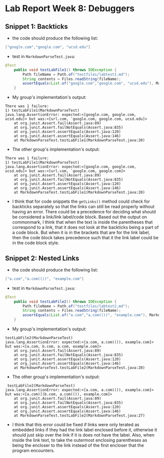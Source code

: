 # Lab Report Week 8: Debuggers

## Snippet 1: Backticks

* the code should produce the following list:

```java
["google.com","google.com", "ucsd.edu"]
```

* test in `MarkdownParseTest.java`:

```java
@Test
    public void testLabFile1() throws IOException {
        Path fileName = Path.of("testfiles/labtest1.md");
        String contents = Files.readString(fileName);
        assertEquals(List.of("google.com","google.com", "ucsd.edu"), MarkdownParse3.getLinks(contents));
    }
```

* My group's implementation's output:

```
There was 1 failure:
1) testLabFile1(MarkdownParseTest)
java.lang.AssertionError: expected:<[google.com, google.com, ucsd.edu]> but was:<[url.com, `google.com, google.com, ucsd.edu]>
	at org.junit.Assert.fail(Assert.java:89)
	at org.junit.Assert.failNotEquals(Assert.java:835)
	at org.junit.Assert.assertEquals(Assert.java:120)
	at org.junit.Assert.assertEquals(Assert.java:146)
	at MarkdownParseTest.testLabFile1(MarkdownParseTest.java:20)
```


* The other group's implementation's output:

```
There was 1 failure:
1) testLabFile1(MarkdownParseTest)
java.lang.AssertionError: expected:<[google.com, google.com, ucsd.edu]> but was:<[url.com, `google.com, google.com]>
	at org.junit.Assert.fail(Assert.java:89)
	at org.junit.Assert.failNotEquals(Assert.java:835)
	at org.junit.Assert.assertEquals(Assert.java:120)
	at org.junit.Assert.assertEquals(Assert.java:146)
	at MarkdownParseTest.testLabFile1(MarkdownParseTest.java:20)
```

* I think that for code snippets the `getLinks()` method could check for backticks separately so that the links can still be read properly without having an error. There could be a precedence for deciding what should be considered a link/link label/code block. Based out the output on commonmark, I think that when the text is inside the parentheses that correspond to a link, that it does not look at the backticks being a part of a code block. But when it is in the brackets that are for the link label, then the code block takes precedence such that it the link label could be in the code block style. 

## Snippet 2: Nested Links

* the code should produce the following list:

```java
["a.com","a.com(())", "example.com"]
```

* test in `MarkdownParseTest.java`:

```java
@Test
    public void testLabFile2() throws IOException {
        Path fileName = Path.of("testfiles/labtest2.md");
        String contents = Files.readString(fileName);
        assertEquals(List.of("a.com","a.com(())", "example.com"), MarkdownParse3.getLinks(contents));
    }
```

* My group's implementation's output:

```
testLabFile2(MarkdownParseTest)
java.lang.AssertionError: expected:<[a.com, a.com(()), example.com]> but was:<[a.com, b.com, a.com, example.com]>
	at org.junit.Assert.fail(Assert.java:89)
	at org.junit.Assert.failNotEquals(Assert.java:835)
	at org.junit.Assert.assertEquals(Assert.java:120)
	at org.junit.Assert.assertEquals(Assert.java:146)
	at MarkdownParseTest.testLabFile2(MarkdownParseTest.java:20)
```


* The other group's implementation's output:

```
 testLabFile2(MarkdownParseTest)
java.lang.AssertionError: expected:<[a.com, a.com(()), example.com]> but was:<[a.com)](b.com, a.com(()), example.com]>
	at org.junit.Assert.fail(Assert.java:89)
	at org.junit.Assert.failNotEquals(Assert.java:835)
	at org.junit.Assert.assertEquals(Assert.java:120)
	at org.junit.Assert.assertEquals(Assert.java:146)
	at MarkdownParseTest.testLabFile2(MarkdownParseTest.java:27)

```

* I think that this error could be fixed if links were only terated as embedded links if they had the link label enclosed before it, otherwise it should just skip over the link if it is does not have the label. Also, when inside the link text, to take the outermost enclosing parentheses as being the encloser to the link instead of the first encloser that the program encounters. 





